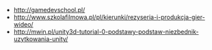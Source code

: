 - http://gamedevschool.pl/
- http://www.szkolafilmowa.pl/pl/kierunki/rezyseria-i-produkcja-gier-wideo/
- http://mwin.pl/unity3d-tutorial-0-podstawy-podstaw-niezbednik-uzytkowania-unity/
